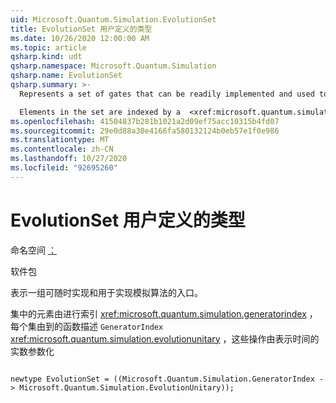 ```yaml
---
uid: Microsoft.Quantum.Simulation.EvolutionSet
title: EvolutionSet 用户定义的类型
ms.date: 10/26/2020 12:00:00 AM
ms.topic: article
qsharp.kind: udt
qsharp.namespace: Microsoft.Quantum.Simulation
qsharp.name: EvolutionSet
qsharp.summary: >-
  Represents a set of gates that can be readily implemented and used to implement simulation algorithms.

  Elements in the set are indexed by a  <xref:microsoft.quantum.simulation.generatorindex>, and each set is described by a function from `GeneratorIndex` to  <xref:microsoft.quantum.simulation.evolutionunitary>, which are operations parameterized by a real number representing time
ms.openlocfilehash: 41504837b281b1021a2d09ef75acc10315b4fd07
ms.sourcegitcommit: 29e0d88a30e4166fa580132124b0eb57e1f0e986
ms.translationtype: MT
ms.contentlocale: zh-CN
ms.lasthandoff: 10/27/2020
ms.locfileid: "92695260"
---
```

# <a name="evolutionset-user-defined-type"></a>EvolutionSet 用户定义的类型

命名空间 [：](xref:Microsoft.Quantum.Simulation)

软件包 [](https://nuget.org/packages/)


表示一组可随时实现和用于实现模拟算法的入口。

集中的元素由进行索引  <xref:microsoft.quantum.simulation.generatorindex> ，每个集由到的函数描述 `GeneratorIndex`  <xref:microsoft.quantum.simulation.evolutionunitary> ，这些操作由表示时间的实数参数化

```qsharp

newtype EvolutionSet = ((Microsoft.Quantum.Simulation.GeneratorIndex -> Microsoft.Quantum.Simulation.EvolutionUnitary));
```

